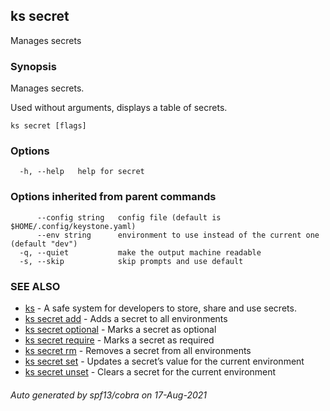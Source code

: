 ## ks secret

Manages secrets

### Synopsis

Manages secrets.

Used without arguments, displays a table of secrets.

```
ks secret [flags]
```

### Options

```
  -h, --help   help for secret
```

### Options inherited from parent commands

```
      --config string   config file (default is $HOME/.config/keystone.yaml)
      --env string      environment to use instead of the current one (default "dev")
  -q, --quiet           make the output machine readable
  -s, --skip            skip prompts and use default
```

### SEE ALSO

* [ks](ks.md)	 - A safe system for developers to store, share and use secrets.
* [ks secret add](ks_secret_add.md)	 - Adds a secret to all environments
* [ks secret optional](ks_secret_optional.md)	 - Marks a secret as optional
* [ks secret require](ks_secret_require.md)	 - Marks a secret as required
* [ks secret rm](ks_secret_rm.md)	 - Removes a secret from all environments
* [ks secret set](ks_secret_set.md)	 - Updates a secret’s value for the current environment
* [ks secret unset](ks_secret_unset.md)	 - Clears a secret for the current environment

###### Auto generated by spf13/cobra on 17-Aug-2021
